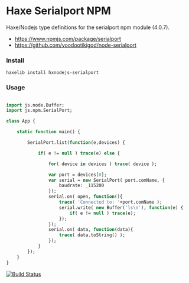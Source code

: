 
# Haxe Serialport NPM

Haxe/Nodejs type definitions for the serialport npm module (4.0.7).

* https://www.npmjs.com/package/serialport
* https://github.com/voodootikigod/node-serialport


### Install
```shell
haxelib install hxnodejs-serialport
```


### Usage
```haxe

import js.node.Buffer;
import js.npm.SerialPort;

class App {

	static function main() {

		SerialPort.list(function(e,devices) {

			if( e != null ) trace(e) else {

				for( device in devices ) trace( device );

				var port = devices[0];
				var serial = new SerialPort( port.comName, {
					baudrate: _115200
				});
				serial.on( open, function(){
					trace( 'Connected to: '+port.comName );
					serial.write( new Buffer('ls\n'), function(e) {
						if( e != null ) trace(e);
				    });
				});
				serial.on( data, function(data){
					trace( data.toString() );
				});
			}
		});
	}
}
```

[![Build Status](https://travis-ci.org/tong/hxnodejs-serialport.svg?branch=master)](https://travis-ci.org/tong/hxnodejs-serialport)
